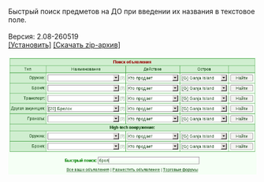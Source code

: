 Быстрый поиск предметов на ДО при введении их названия в текстовое поле.
<br>
<br>
Версия: 2.08-260519
<br>
[[Установить]](https://raw.githubusercontent.com/MyRequiem/comfortablePlayingInGW/master/separatedScripts/DoFilter/doFilter.user.js) [[Скачать zip-архив]](https://raw.githubusercontent.com/MyRequiem/comfortablePlayingInGW/master/separatedScripts/DoFilter/doFilter.user.js.zip)
<br>
<br>
![DoFilter](https://raw.githubusercontent.com/MyRequiem/comfortablePlayingInGW/master/imgs/DoFilter/screen.png)
<br>
